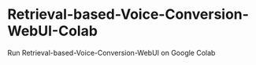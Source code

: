 # Retrieval-based-Voice-Conversion-WebUI-Colab
Run Retrieval-based-Voice-Conversion-WebUI on Google Colab
